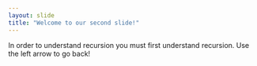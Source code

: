 ```yaml
---
layout: slide
title: "Welcome to our second slide!"
---
```

In order to understand recursion you must first understand recursion.
Use the left arrow to go back!
